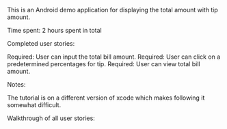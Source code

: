 This is an Android demo application for displaying the total amount with tip amount. 

Time spent: 2 hours spent in total

Completed user stories:

Required: User can input the total bill amount.
Required: User can click on a predetermined percentages for tip.
Required: User can view total bill amount.

Notes:

The tutorial is on a different version of xcode which makes following it somewhat difficult. 


Walkthrough of all user stories:
